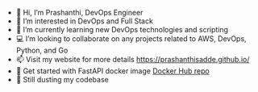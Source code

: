- 👋 Hi, I’m Prashanthi, DevOps Engineer
- 👀 I’m interested in DevOps and Full Stack
- 🌱 I’m currently learning new DevOps technologies and scripting
- 💻 I’m looking to collaborate on any projects related to AWS, DevOps, Python, and Go
- 📫 Visit my website for more details https://prashanthisadde.github.io/
- 🐳 Get started with FastAPI docker image [Docker Hub repo](https://hub.docker.com/r/psdev21/fastapi)
- 🧹 Still dusting my codebase

<!---
prashanthisadde/prashanthisadde is a ✨ special ✨ repository because its `README.md` (this file) appears on your GitHub profile.
You can click the Preview link to take a look at your changes.
--->
